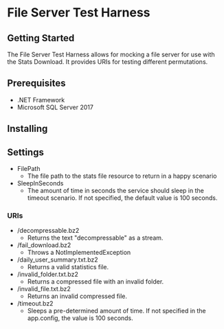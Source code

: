 # File Server Test Harness

## Getting Started

The File Server Test Harness allows for mocking a file server for use with the Stats Download. It provides URIs for testing different permutations.

## Prerequisites

* .NET Framework
* Microsoft SQL Server 2017

## Installing

## Settings

* FilePath
	* The file path to the stats file resource to return in a happy scenario
* SleepInSeconds
	* The amount of time in seconds the service should sleep in the timeout scenario. If not specified, the default value is 100 seconds.

### URIs

* /decompressable.bz2
	* Returns the text "decompressable" as a stream.
* /fail_download.bz2
	* Throws a NotImplementedException
* /daily_user_summary.txt.bz2
	* Returns a valid statistics file.
* /invalid_folder.txt.bz2
	* Returns a compressed file with an invalid folder.
* /invalid_file.txt.bz2
	* Returns an invalid compressed file.
* /timeout.bz2
	* Sleeps a pre-determined amount of time. If not specified in the app.config, the value is 100 seconds.